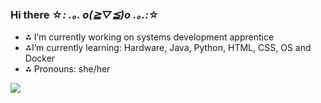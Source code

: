 ### Hi there ☆*: .｡. o(≧▽≦)o .｡.:*☆


- ⁂ I’m currently working on systems development apprentice
- ⁂I’m currently learning: Hardware, Java, Python, HTML, CSS, OS and Docker
- ⁂ Pronouns: she/her

<link rel="stylesheet" href="https://cdn.jsdelivr.net/gh/devicons/devicon@v2.15.1/devicon.min.css">
<i class="devicon-canva-original"></i>
<i class="devicon-canva-original colored"></i>
<img src="https://cdn.jsdelivr.net/gh/devicons/devicon/icons/canva/canva-original.svg" /
